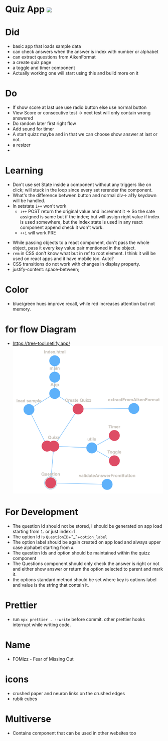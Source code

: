 # Quiz App <img src="https://img.shields.io/badge/Development%20Phase-8A2BE2">

# Did

- basic app that loads sample data
- can check answers when the answer is index with number or alphabet
- can extract questions from AikenFormat
- a create quiz page
- a toggle and timer component
- Actually working one will start using this and build more on it

# Do

- If show score at last use use radio button else use normal button
- View Score or consecutive test -> next test will only contain wrong answered
- Do random later first right flow
- Add sound for timer
- A start quizz maybe and in that we can choose show answer at last or not.
- a resizer
-

# Learning

- Don't use set State inside a component without any triggers like on click; will stuck in the loop since every set rerender the component.
- What's the difference between button and normal div-> a11y keydown will be handled.
- In setstate `i++` won't work
  - `i++` POST return the original value and increment it -> So the sate assigned is same but if the index; but will assign right value if index is used somewhere, but the index state is used in any react component append check it won't work.
  - `++i` will work PRE

* While passing objects to a react component, don't pass the whole object, pass it every key value pair mentioned in the object.
* `rem` in CSS don't know what but in ref to root element. I think it will be used on react apps and it have mobile too. Auto?
* CSS transitions do not work with changes in display property.
* justify-content: space-between;

# Color

- blue/green hues improve recall, while red increases attention but not memory.

# for flow Diagram

- https://tree-tool.netlify.app/
  ![alt text](image.png)

# For Development

- The question Id should not be stored, I should be generated on app load starting from `1`. or just index+1.
- The option Id is `QuestionID`+"\_"+`option_label`
- The option label should be again created on app load and always upper case alphabet starting from `A`.
- The question Ids and option should be maintained within the quizz component
- The Questions component should only check the answer is right or not and either show answer or return the option selected to parent and mark it.
- the options standard method should be set where key is options label and value is the string that contain it.

# Prettier

- run `npx prettier . --write` before commit. other prettier hooks interrupt while writing code.

# Name

- FOMizz - Fear of Missing Out

# icons

- crushed paper and neuron links on the crushed edges
- rubik cubes

# Multiverse

- Contains component that can be used in other websites too
